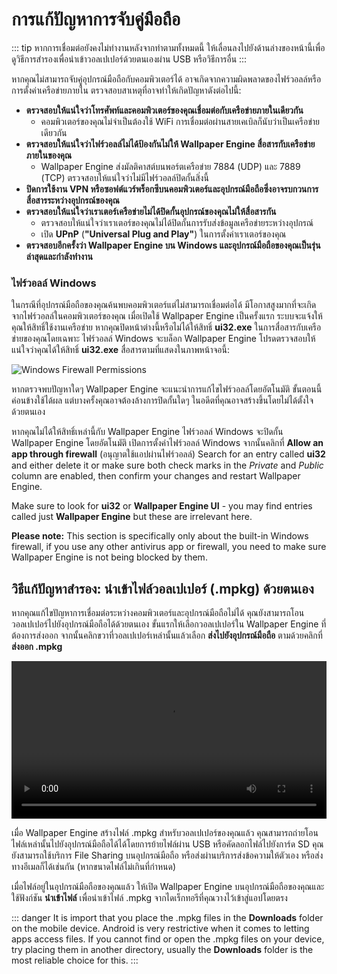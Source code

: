 # การแก้ปัญหาการจับคู่มือถือ

::: tip
หากการเชื่อมต่อยังคงไม่ทำงานหลังจากทำตามทั้งหมดนี้ ให้เลื่อนลงไปยังด้านล่างของหน้านี้เพื่อดูวิธีการสำรองเพื่อนำเข้าวอลเปเปอร์ด้วยตนเองผ่าน USB หรือวิธีการอื่น
:::

หากคุณไม่สามารถจับคู่อุปกรณ์มือถือกับคอมพิวเตอร์ได้ อาจเกิดจากความผิดพลาดของไฟร์วอลล์หรือการตั้งค่าเครือข่ายภายใน ตรวจสอบสาเหตุที่อาจทำให้เกิดปัญหาดังต่อไปนี้:

* **ตรวจสอบให้แน่ใจว่าโทรศัพท์และคอมพิวเตอร์ของคุณเชื่อมต่อกับเครือข่ายภายในเดียวกัน**
  * คอมพิวเตอร์ของคุณไม่จำเป็นต้องใช้ WiFi การเชื่อมต่อผ่านสายเคเบิลก็นับว่าเป็นเครือข่ายเดียวกัน
* **ตรวจสอบให้แน่ใจว่าไฟร์วอลล์ไม่ได้ป้องกันไม่ให้ Wallpaper Engine สื่อสารกับเครือข่ายภายในของคุณ**
  * Wallpaper Engine ส่งมัลติคาสต์บนพอร์ตเครือข่าย 7884 (UDP) และ 7889 (TCP) ตรวจสอบให้แน่ใจว่าไม่มีไฟร์วอลล์ปิดกั้นสิ่งนี้
* **ปิดการใช้งาน VPN หรือซอฟต์แวร์พร็อกซีบนคอมพิวเตอร์และอุปกรณ์มือถือซึ่งอาจรบกวนการสื่อสารระหว่างอุปกรณ์ของคุณ**
* **ตรวจสอบให้แน่ใจว่าเราเตอร์เครือข่ายไม่ได้ปิดกั้นอุปกรณ์ของคุณไม่ให้สื่อสารกัน**
    * ตรวจสอบให้แน่ใจว่าเราเตอร์ของคุณไม่ได้ปิดกั้นการรับส่งข้อมูลเครือข่ายระหว่างอุปกรณ์
    * เปิด **UPnP** (**"Universal Plug and Play"**) ในการตั้งค่าเราเตอร์ของคุณ
* **ตรวจสอบอีกครั้งว่า Wallpaper Engine บน Windows และอุปกรณ์มือถือของคุณเป็นรุ่นล่าสุดและกำลังทำงาน**

### ไฟร์วอลล์ Windows

ในกรณีที่อุปกรณ์มือถือของคุณค้นพบคอมพิวเตอร์แต่ไม่สามารถเชื่อมต่อได้ มีโอกาสสูงมากที่จะเกิดจากไฟร์วอลล์ในคอมพิวเตอร์ของคุณ เมื่อเปิดใช้ Wallpaper Engine เป็นครั้งแรก ระบบจะแจ้งให้คุณให้สิทธิ์ใช้งานเครือข่าย หากคุณปิดหน้าต่างนี้หรือไม่ได้ให้สิทธิ์ **ui32.exe** ในการสื่อสารกับเครือข่ายของคุณโดยเฉพาะ ไฟร์วอลล์ Windows จะบล็อก Wallpaper Engine โปรดตรวจสอบให้แน่ใจว่าคุณได้ให้สิทธิ์ **ui32.exe** สื่อสารตามที่แสดงในภาพหน้าจอนี้:

![Windows Firewall Permissions](/img/faq/windows_defender.png)

หากตรวจพบปัญหาใดๆ Wallpaper Engine จะแนะนำการแก้ไขไฟร์วอลล์โดยอัตโนมัติ ขั้นตอนนี้ค่อนข้างใช้ได้ผล แต่บางครั้งคุณอาจต้องล้างการปิดกั้นใดๆ ในอดีตที่คุณอาจสร้างขึ้นโดยไม่ได้ตั้งใจด้วยตนเอง

หากคุณไม่ได้ให้สิทธิ์เหล่านี้กับ Wallpaper Engine ไฟร์วอลล์ Windows จะปิดกั้น Wallpaper Engine โดยอัตโนมัติ เปิดการตั้งค่าไฟร์วอลล์ Windows จากนั้นคลิกที่ **Allow an app through firewall** (อนุญาตใช้แอปผ่านไฟร์วอลล์) Search for an entry called **ui32** and either delete it or make sure both check marks in the *Private* and *Public* column are enabled, then confirm your changes and restart Wallpaper Engine.

Make sure to look for **ui32** or **Wallpaper Engine UI** - you may find entries called just **Wallpaper Engine** but these are irrelevant here.

**Please note:** This section is specifically only about the built-in Windows firewall, if you use any other antivirus app or firewall, you need to make sure Wallpaper Engine is not being blocked by them.

## วิธีแก้ปัญหาสำรอง: นำเข้าไฟล์วอลเปเปอร์ (.mpkg) ด้วยตนเอง

หากคุณแก้ไขปัญหาการเชื่อมต่อระหว่างคอมพิวเตอร์และอุปกรณ์มือถือไม่ได้ คุณยังสามารถโอนวอลเปเปอร์ไปยังอุปกรณ์มือถือได้ด้วยตนเอง ขั้นแรกให้เลือกวอลเปเปอร์ใน Wallpaper Engine ที่ต้องการส่งออก จากนั้นคลิกขวาที่วอลเปเปอร์เหล่านั้นแล้วเลือก **ส่งไปยังอุปกรณ์มือถือ** ตามด้วยคลิกที่ **ส่งออก .mpkg**

<video width="100%" controls autoplay loop>
  <source src="/videos/mobile_export.mp4" type="video/mp4">
  เบราว์เซอร์ของคุณไม่รองรับแท็กวิดีโอ
</video>

เมื่อ Wallpaper Engine สร้างไฟล์ .mpkg สำหรับวอลเปเปอร์ของคุณแล้ว คุณสามารถถ่ายโอนไฟล์เหล่านั้นไปยังอุปกรณ์มือถือได้ได้โดยการย้ายไฟล์ผ่าน USB หรือคัดลอกไฟล์ไปยังการ์ด SD คุณยังสามารถใช้บริการ File Sharing บนอุปกรณ์มือถือ หรือส่งผ่านบริการส่งข้อความให้ตัวเอง หรือส่งทางอีเมลก็ได้เช่นกัน (หากขนาดไฟล์ไม่เกินที่กำหนด)

เมื่อไฟล์อยู่ในอุปกรณ์มือถือของคุณแล้ว ให้เปิด Wallpaper Engine บนอุปกรณ์มือถือของคุณและใช้ฟังก์ชัน **นำเข้าไฟล์** เพื่อนำเข้าไฟล์ .mpkg จากไดเร็กทอรีที่คุณวางไว้เข้าสู่แอปโดยตรง

::: danger
It is import that you place the .mpkg files in the **Downloads** folder on the mobile device. Android is very restrictive when it comes to letting apps access files. If you cannot find or open the .mpkg files on your device, try placing them in another directory, usually the **Downloads** folder is the most reliable choice for this.
:::